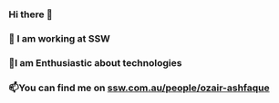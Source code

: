 ### Hi there 👋
### 💼 I am working at SSW
### 🔭I am Enthusiastic about technologies
### 📫You can find me on [ssw.com.au/people/ozair-ashfaque](https://www.ssw.com.au/people/ozair-ashfaque)



<!--
**ozairashfaqueSSW/ozairashfaqueSSW** is a ✨ _special_ ✨ repository because its `README.md` (this file) appears on your GitHub profile.

Here are some ideas to get you started:

- 🔭 I’m currently working on [SugarLearning](https://sugarlearning.com/)
- 🌱 I’m currently learning ...
- 👯 I’m looking to collaborate on ...
- 🤔 I’m looking for help with ...
- 💬 Ask me about Angular, NGRX, .NET, .NET migration and YARP
- 📫 How to reach me:[Ozair Ashfaque](https://www.linkedin.com/in/ozairashfaque/)https://www.linkedin.com/in/ozairashfaque/
- 😄 Pronouns: ...
- ⚡ Fun fact: ...
-->
